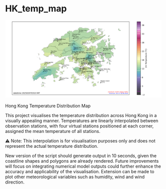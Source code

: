 # HK_temp_map
![alt text](https://github.com/Her0n24/HK_temp_map/blob/main/output_example/HK_temp_map.png?raw=true)

Hong Kong Temperature Distribution Map

This project visualises the temperature distribution across Hong Kong in a visually appealing manner. Temperatures are linearly interpolated between observation stations, with four virtual stations positioned at each corner, assigned the mean temperature of all stations.

⚠ Note: This interpolation is for visualisation purposes only and does not represent the actual temperature distribution.

New version of the script should generate output in 10 seconds, given the coastline shapes and polygons are already rendered. Future improvements will focus on integrating numerical model outputs could further enhance the accuracy and applicability of the visualisation. Extension can be made to plot other meteorological variables such as humidity, wind and wind direction.
